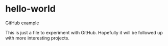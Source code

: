 # hello-world
GitHub example

This is just a file to experiment with GitHub.
Hopefully it will be followed up with more interesting projects.
